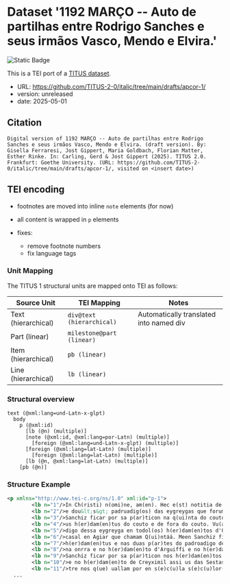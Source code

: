 # Dataset '1192 MARÇO -- Auto de partilhas entre Rodrigo Sanches e seus irmãos Vasco, Mendo e Elvira.'

![Static Badge](https://img.shields.io/badge/TEI_validation-passing-green)

This is a TEI port of a [TITUS dataset](http://titus.uni-frankfurt.de/texte/etcs/ital/aport/apcorp/apcor.htm?apcor001.htmapcor.htm).

* URL: https://github.com/TITUS-2-0/italic/tree/main/drafts/apcor-1/
* version: unreleased
* date: 2025-05-01

## Citation
```text
Digital version of 1192 MARÇO -- Auto de partilhas entre Rodrigo Sanches e seus irmãos Vasco, Mendo e Elvira. (draft version). By: Gisella Ferraresi, Jost Gippert, Maria Goldbach, Florian Matter, Esther Rinke. In: Carling, Gerd & Jost Gippert (2025). TITUS 2.0. Frankfurt: Goethe University. (URL: https://github.com/TITUS-2-0/italic/tree/main/drafts/apcor-1/, visited on <insert date>)
```

## TEI encoding
* footnotes are moved into inline `note` elements (for now)
* all content is wrapped in `p` elements
* fixes:

    * remove footnote numbers
    * fix language tags

### Unit Mapping
The TITUS 1 structural units are mapped onto TEI as follows:

| Source Unit | TEI Mapping | Notes |
|-------------|-------------|-------|
| Text (hierarchical) | `div@text (hierarchical)` | Automatically translated into named div |
| Part (linear) | `milestone@part (linear)` |  |
| Item (hierarchical) | `pb (linear)` |  |
| Line (hierarchical) | `lb (linear)` |  |

### Structural overview
```text
text (@xml:lang=und-Latn-x-glpt)
  body
    p (@xml:id)
      [lb (@n) (multiple)]
      [note (@xml:id, @xml:lang=por-Latn) (multiple)]
        [foreign (@xml:lang=und-Latn-x-glpt) (multiple)]
      [foreign (@xml:lang=lat-Latn) (multiple)]
        [foreign (@xml:lang=lat-Latn) (multiple)]
      [lb (@n, @xml:lang=lat-Latn) (multiple)]
    [pb (@n)]
```

### Structure Example

```xml
<p xmlns="http://www.tei-c.org/ns/1.0" xml:id="p-1">
        <lb n="1"/>In Ch(risti) n(omi)ne, am(en). Hec e(st) notitia de p(ar)tiçon(e)<note xml:id="p-1-note-1" xml:lang="por-Latn">Substituí o sinal tironiano 7 por (e), porque o texto traz a copulative <foreign xml:lang="und-Latn-x-glpt">e</foreign> nos outros casos.</note> de deuison que fazem(os)<note xml:id="p-1-note-2" xml:lang="por-Latn">Il Como o escriba usou quási indistintamente <foreign xml:lang="und-Latn-x-glpt">os e us: dos e dus</foreign> (linha 1), <foreign xml:lang="und-Latn-x-glpt">herdamentos</foreign> (linhas 5 e 9) e <foreign xml:lang="und-Latn-x-glpt">herdamentus</foreign> (linhas 1, 4 e 7), preferi desdobrar em <foreign xml:lang="und-Latn-x-glpt">os</foreign> o sinal tironiano de <foreign xml:lang="und-Latn-x-glpt">us</foreign> e <foreign xml:lang="und-Latn-x-glpt">os</foreign> , por esta última forma ser a usada no português.</note> antre nos des (her)dam(en)tus e dus cou[tos e]<note xml:id="p-1-note-3" xml:lang="por-Latn">Uma mancha no pergaminho torna ilegíveis as últimas quatro letras.</note> das onrras
        <lb n="2"/>e dou&lt;s&gt; padruadig(os) das eygreygas que forum de nossu padre e de nossa madre, en esta maneira q(ue) Rodrigo
        <lb n="3"/>Sanchiz ficar por sa p(ar)ticon na q(ui)nta do couto de Víítu- rio e na q(ui)nta do padroadigo dessa eygreyga en todol(os)
        <lb n="4"/>us h(er)dam(en)tus do couto e de fora do couto. Vu(a)sco Sanchiz ficar por sa p(ar)ticon na onrra d'Ulueira e no padroa-
        <lb n="5"/>digo dessa eygreyga en todol(os) h(er)dam(en)tos d'Olveira e en nu casal de Carapezus q(ue) chamam da Vluar e en outro
        <lb n="6"/>casal en Agiar que chamam Q(ui)ntáá. Meen Sanchiz ficar por sa p(ar)ticon na onrra de Carapezus e nus outr(os)
        <lb n="7"/>h(er)dam(en)tus e nas duas p(ar)tes do padroadigo dessa eygreyga e no padroadigo da eygreyga de Creysemil e
        <lb n="8"/>na onrra e no h(er)dam(en)to d'Arguiffi e no h(er)dam(en)to de Lauoradas e no padroadigo dessa eygreyga. Eluira
        <lb n="9"/>Sanchiz ficar por sa p(ar)ticon nos h(er)dam(en)tos de Cente- gaus e nas tres q(ua)rtas do padroadigo dessa eygreyga
        <lb n="10"/>e no h(er)dam(en)to de Creyximil assi us das Sestas come u outro h(er)dam(en)to. Estas p(ar)ticoens e diuisoes fazem(os) an-
        <lb n="11"/>tre nos q(ue) uallam por en s(e)c(u)la s(e)c(u)lor(um), am(en). <foreign xml:lang="lat-Latn">Facta karta m(en)sse M(a)rcíí E(ra) M. <foreign xml:lang="lat-Latn">a</foreign> CC. <foreign xml:lang="lat-Latn">a</foreign> XXX. <foreign xml:lang="lat-Latn">a</foreign> . Vaa&lt;s&gt;co</foreign>
  ...
```
